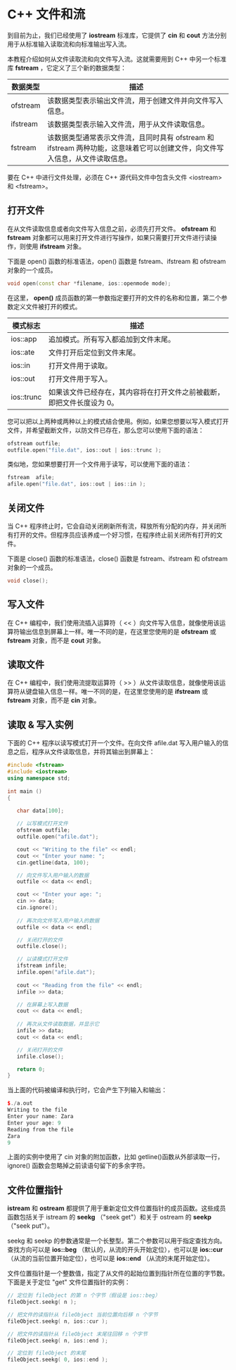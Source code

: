 # C++ 文件和流

到目前为止，我们已经使用了  **iostream**  标准库，它提供了  **cin**  和  **cout**  方法分别用于从标准输入读取流和向标准输出写入流。

本教程介绍如何从文件读取流和向文件写入流。这就需要用到 C++ 中另一个标准库  **fstream** ，它定义了三个新的数据类型：

| 数据类型 | 描述 |
| ---- | ---- |
| ofstream | 该数据类型表示输出文件流，用于创建文件并向文件写入信息。 |
| ifstream | 该数据类型表示输入文件流，用于从文件读取信息。 |
| fstream | 该数据类型通常表示文件流，且同时具有 ofstream 和 ifstream 两种功能，这意味着它可以创建文件，向文件写入信息，从文件读取信息。 |

要在 C++ 中进行文件处理，必须在 C++ 源代码文件中包含头文件 &lt;iostream&gt; 和 &lt;fstream&gt;。

## 打开文件

在从文件读取信息或者向文件写入信息之前，必须先打开文件。 **ofstream**  和  **fstream**  对象都可以用来打开文件进行写操作，如果只需要打开文件进行读操作，则使用  **ifstream**  对象。

下面是 open() 函数的标准语法，open() 函数是 fstream、ifstream 和 ofstream 对象的一个成员。

```C++
void open(const char *filename, ios::openmode mode);
```

在这里， **open()**  成员函数的第一参数指定要打开的文件的名称和位置，第二个参数定义文件被打开的模式。

| 模式标志 | 描述 |
| ---- | ---- |
| ios::app | 追加模式。所有写入都追加到文件末尾。 |
| ios::ate | 文件打开后定位到文件末尾。 |
| ios::in | 打开文件用于读取。 |
| ios::out | 打开文件用于写入。 |
| ios::trunc | 如果该文件已经存在，其内容将在打开文件之前被截断，即把文件长度设为 0。 |

您可以把以上两种或两种以上的模式结合使用。例如，如果您想要以写入模式打开文件，并希望截断文件，以防文件已存在，那么您可以使用下面的语法：

```C++
ofstream outfile;
outfile.open("file.dat", ios::out | ios::trunc );
```

类似地，您如果想要打开一个文件用于读写，可以使用下面的语法：

```C++
fstream  afile;
afile.open("file.dat", ios::out | ios::in );
```

## 关闭文件

当 C++ 程序终止时，它会自动关闭刷新所有流，释放所有分配的内存，并关闭所有打开的文件。但程序员应该养成一个好习惯，在程序终止前关闭所有打开的文件。

下面是 close() 函数的标准语法，close() 函数是 fstream、ifstream 和 ofstream 对象的一个成员。

```C++
void close();
```

## 写入文件

在 C++ 编程中，我们使用流插入运算符（ &lt;&lt; ）向文件写入信息，就像使用该运算符输出信息到屏幕上一样。唯一不同的是，在这里您使用的是  **ofstream**  或  **fstream**  对象，而不是  **cout**  对象。

## 读取文件

在 C++ 编程中，我们使用流提取运算符（ &gt;&gt; ）从文件读取信息，就像使用该运算符从键盘输入信息一样。唯一不同的是，在这里您使用的是  **ifstream**  或  **fstream**  对象，而不是  **cin**  对象。

## 读取 &amp; 写入实例

下面的 C++ 程序以读写模式打开一个文件。在向文件 afile.dat 写入用户输入的信息之后，程序从文件读取信息，并将其输出到屏幕上：

```C++
#include <fstream>
#include <iostream>
using namespace std;
 
int main ()
{
    
   char data[100];

   // 以写模式打开文件
   ofstream outfile;
   outfile.open("afile.dat");

   cout << "Writing to the file" << endl;
   cout << "Enter your name: "; 
   cin.getline(data, 100);

   // 向文件写入用户输入的数据
   outfile << data << endl;

   cout << "Enter your age: "; 
   cin >> data;
   cin.ignore();
   
   // 再次向文件写入用户输入的数据
   outfile << data << endl;

   // 关闭打开的文件
   outfile.close();

   // 以读模式打开文件
   ifstream infile; 
   infile.open("afile.dat"); 
 
   cout << "Reading from the file" << endl; 
   infile >> data; 

   // 在屏幕上写入数据
   cout << data << endl;
   
   // 再次从文件读取数据，并显示它
   infile >> data; 
   cout << data << endl; 

   // 关闭打开的文件
   infile.close();

   return 0;
}
```

当上面的代码被编译和执行时，它会产生下列输入和输出：

```C++
$./a.out
Writing to the file
Enter your name: Zara
Enter your age: 9
Reading from the file
Zara
9
```

上面的实例中使用了 cin 对象的附加函数，比如 getline()函数从外部读取一行，ignore() 函数会忽略掉之前读语句留下的多余字符。

## 文件位置指针

**istream**  和  **ostream**  都提供了用于重新定位文件位置指针的成员函数。这些成员函数包括关于 istream 的  **seekg** （"seek get"）和关于 ostream 的  **seekp** （"seek put"）。

seekg 和 seekp 的参数通常是一个长整型。第二个参数可以用于指定查找方向。查找方向可以是  **ios::beg** （默认的，从流的开头开始定位），也可以是  **ios::cur** （从流的当前位置开始定位），也可以是  **ios::end** （从流的末尾开始定位）。

文件位置指针是一个整数值，指定了从文件的起始位置到指针所在位置的字节数。下面是关于定位 "get" 文件位置指针的实例：

```C++
// 定位到 fileObject 的第 n 个字节（假设是 ios::beg）
fileObject.seekg( n );

// 把文件的读指针从 fileObject 当前位置向后移 n 个字节
fileObject.seekg( n, ios::cur );

// 把文件的读指针从 fileObject 末尾往回移 n 个字节
fileObject.seekg( n, ios::end );

// 定位到 fileObject 的末尾
fileObject.seekg( 0, ios::end );
```
